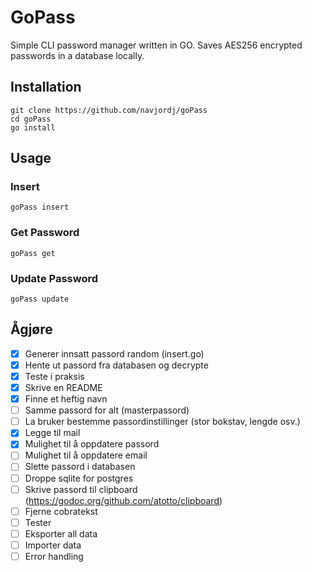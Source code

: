 # GoPass

Simple CLI password manager written in GO. Saves AES256 encrypted passwords in a database locally.


## Installation
```console
git clone https://github.com/navjordj/goPass
cd goPass
go install
```

## Usage


### Insert 
```console
goPass insert
```

### Get Password 
```console
goPass get
```

### Update Password 
```console
goPass update
```



## Ågjøre
 - [X] Generer innsatt passord random (insert.go)
 - [X] Hente ut passord fra databasen og decrypte
 - [X] Teste i praksis
 - [X] Skrive en README 
 - [X] Finne et heftig navn
 - [ ] Samme passord for alt (masterpassord)
 - [ ] La bruker bestemme passordinstillinger (stor bokstav, lengde osv.)
 - [X] Legge til mail
 - [X] Mulighet til å oppdatere passord
 - [ ] Mulighet til å oppdatere email
 - [ ] Slette passord i databasen
 - [ ] Droppe sqlite for postgres
 - [ ] Skrive passord til clipboard (https://godoc.org/github.com/atotto/clipboard) 
 - [ ] Fjerne cobratekst
 - [ ] Tester
 - [ ] Eksporter all data
 - [ ] Importer data
 - [ ] Error handling